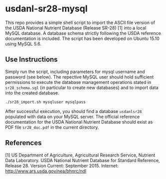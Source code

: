 # usdanl-sr28-mysql

This repo provides a simple shell script to import the ASCII file version of the USDA National Nutrient Database (Release SR-28) [1] into a local MySQL database. A database schema strictly following the USDA reference documentation is included. The script has been developed on Ubuntu 15.10 using MySQL 5.6.

## Use Instructions

Simply run the script, including parameters for mysql username and password (see below). The repective MySQL user should hold sufficient permissions to execute the database management operations stated in `sr28_schema.sql` (in particular to create new databases) and to import data into the created database.
```
./sr28_import.sh mysqluser mysqlpass
```

After successful execution, you should find a database `usdanlsr28` populated with data on your MySQL server. The official reference documentation for the USDA National Nutrient Database should exist as PDF file `sr28_doc.pdf` in the current directory.

## References

[1] US Department of Agriculture, Agricultural Research Service, Nutrient Data Laboratory. USDA National Nutrient Database for Standard Reference, Release 28. Version Current:  September 2015.  Internet:  http://www.ars.usda.gov/nea/bhnrc/ndl

